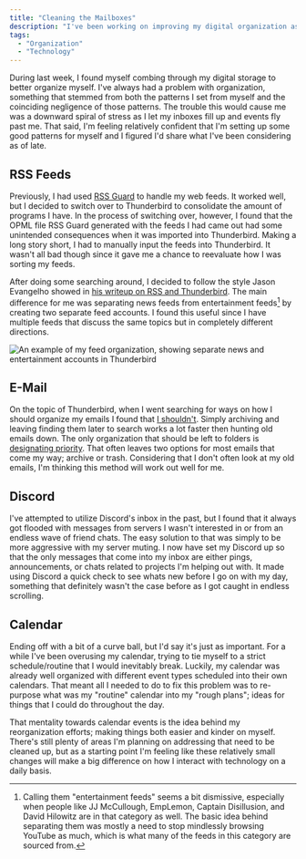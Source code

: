 ```yaml
---
title: "Cleaning the Mailboxes"
description: "I've been working on improving my digital organization as of late, something which I've felt has been lacking for quite some time."
tags:
  - "Organization"
  - "Technology"
---
```


During last week, I found myself combing through my digital storage to better organize myself. I've always had a problem with organization, something that stemmed from both the patterns I set from myself and the coinciding negligence of those patterns. The trouble this would cause me was a downward spiral of stress as I let my inboxes fill up and events fly past me. That said, I'm feeling relatively confident that I'm setting up some good patterns for myself and I figured I'd share what I've been considering as of late.

## RSS Feeds

Previously, I had used [RSS Guard](https://github.com/martinrotter/rssguard) to handle my web feeds. It worked well, but I decided to switch over to Thunderbird to consolidate the amount of programs I have. In the process of switching over, however, I found that the OPML file RSS Guard generated with the feeds I had came out had some unintended consequences when it was imported into Thunderbird. Making a long story short, I had to manually input the feeds into Thunderbird. It wasn't all bad though since it gave me a chance to reevaluate how I was sorting my feeds.

After doing some searching around, I decided to follow the style Jason Evangelho showed in [his writeup on RSS and Thunderbird](https://blog.thunderbird.net/2022/05/thunderbird-rss-feeds-guide-favorite-content-to-the-inbox/). The main difference for me was separating news feeds from entertainment feeds[^1] by creating two separate feed accounts. I found this useful since I have multiple feeds that discuss the same topics but in completely different directions.

[^1]: Calling them "entertainment feeds" seems a bit dismissive, especially when people like JJ McCullough, EmpLemon, Captain Disillusion, and David Hilowitz are in that category as well. The basic idea behind separating them was mostly a need to stop mindlessly browsing YouTube as much, which is what many of the feeds in this category are sourced from.

![An example of my feed organization, showing separate news and entertainment accounts in Thunderbird](assets/blog/cleaning-the-mailboxes/rss-organization.png)

## E-Mail

On the topic of Thunderbird, when I went searching for ways on how I should organize my emails I found that [I shouldn't](https://lifehacker.com/email-folders-might-actually-decrease-productivity-jus-5848244). Simply archiving and leaving finding them later to search works a lot faster then hunting old emails down. The only organization that should be left to folders is [designating priority](https://lifehacker.com/use-the-five-folder-system-to-finally-organize-your-ema-1792043402). That often leaves two options for most emails that come my way; archive or trash. Considering that I don't often look at my old emails, I'm thinking this method will work out well for me.

## Discord

I've attempted to utilize Discord's inbox in the past, but I found that it always got flooded with messages from servers I wasn't interested in or from an endless wave of friend chats. The easy solution to that was simply to be more aggressive with my server muting. I now have set my Discord up so that the only messages that come into my inbox are either pings, announcements, or chats related to projects I'm helping out with. It made using Discord a quick check to see whats new before I go on with my day, something that definitely wasn't the case before as I got caught in endless scrolling.

## Calendar

Ending off with a bit of a curve ball, but I'd say it's just as important. For a while I've been overusing my calendar, trying to tie myself to a strict schedule/routine that I would inevitably break. Luckily, my calendar was already well organized with different event types scheduled into their own calendars. That meant all I needed to do to fix this problem was to re-purpose what was my "routine" calendar into my "rough plans"; ideas for things that I could do throughout the day.

That mentality towards calendar events is the idea behind my reorganization efforts; making things both easier and kinder on myself. There's still plenty of areas I'm planning on addressing that need to be cleaned up, but as a starting point I'm feeling like these relatively small changes will make a big difference on how I interact with technology on a daily basis.
